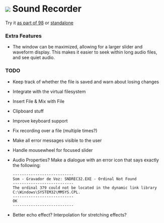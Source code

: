 
# ![](../../images/icons/speaker-32x32.png) Sound Recorder

Try it [as part of 98](https://98.js.org/) or [standalone](https://98.js.org/programs/sound-recorder/)

### Extra Features

* The window can be maximized, allowing for a larger slider and waveform display.
  This makes it easier to seek within long audio files, and see quiet audio.

### TODO

* Keep track of whether the file is saved and warn about losing changes

* Integrate with the virtual filesystem

* Insert File & Mix with File

* Clipboard stuff

* Improve keyboard support

* Fix recording over a file (multiple times?)

* Make all error messages visible to the user

* Handle mousewheel for focused slider

* Audio Properties?
  Make a dialogue with an error icon that says exactly the following:
  ```
  ---------------------------
  Som - Gravador de Voz: SNDREC32.EXE - Ordinal Not Found
  ---------------------------
  The ordinal 379 could not be located in the dynamic link library C:\Windows\SYSTEM32\MMSYS.CPL. 
  ---------------------------
  OK   
  ---------------------------
  ```

* Better echo effect?
  Interpolation for stretching effects?
